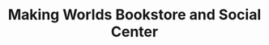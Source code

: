 ---
title: "Making Worlds Bookstore and Social Center"
url: /philadelphia/making-worlds-bookstore-and-social-center/
shop: Bücher
---